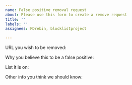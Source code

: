 ```yaml
---
name: False positive removal request
about: Please use this form to create a remove request
title: ''
labels: ''
assignees: FDrebin, blocklistproject

---
```


URL you wish to be removed:


Why you believe this to be a false positive:


List it is on:


Other info you think we should know:
